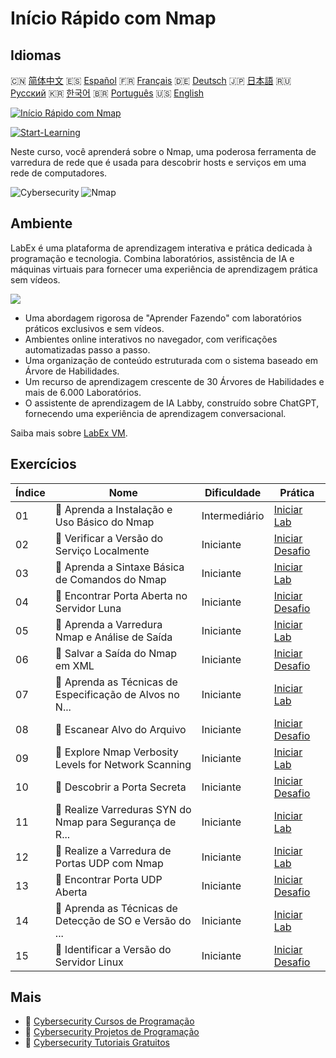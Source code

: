 # Início Rápido com Nmap

## Idiomas

🇨🇳 [简体中文](README_zh.md) 🇪🇸 [Español](README_es.md) 🇫🇷 [Français](README_fr.md) 🇩🇪 [Deutsch](README_de.md) 🇯🇵 [日本語](README_ja.md) 🇷🇺 [Русский](README_ru.md) 🇰🇷 [한국어](README_ko.md) 🇧🇷 [Português](README_pt.md) 🇺🇸 [English](README.md) 

[![Início Rápido com Nmap](https://cover-creator.labex.io/quick-start-with-nmap.png?lang=pt)](https://labex.io/pt/courses/quick-start-with-nmap)

[![Start-Learning](https://img.shields.io/badge/Start-Learning-whitesmoke?style=for-the-badge)](https://labex.io/pt/courses/quick-start-with-nmap)

Neste curso, você aprenderá sobre o Nmap, uma poderosa ferramenta de varredura de rede que é usada para descobrir hosts e serviços em uma rede de computadores.

![Cybersecurity](https://img.shields.io/badge/Cybersecurity-whitesmoke?style=for-the-badge&logo=cybersecurity)
![Nmap](https://img.shields.io/badge/Nmap-whitesmoke?style=for-the-badge&logo=nmap)


## Ambiente

LabEx é uma plataforma de aprendizagem interativa e prática dedicada à programação e tecnologia. Combina laboratórios, assistência de IA e máquinas virtuais para fornecer uma experiência de aprendizagem prática sem vídeos.

![](https://tutorial-screenshot.getvm.io/images/vm-1725247253.png)

- Uma abordagem rigorosa de "Aprender Fazendo" com laboratórios práticos exclusivos e sem vídeos.
- Ambientes online interativos no navegador, com verificações automatizadas passo a passo.
- Uma organização de conteúdo estruturada com o sistema baseado em Árvore de Habilidades.
- Um recurso de aprendizagem crescente de 30 Árvores de Habilidades e mais de 6.000 Laboratórios.
- O assistente de aprendizagem de IA Labby, construído sobre ChatGPT, fornecendo uma experiência de aprendizagem conversacional.

Saiba mais sobre [LabEx VM](https://support.labex.io/using-labex/virtual-machine).

## Exercícios

|   Índice | Nome                                                     | Dificuldade   | Prática                                                                                                                                |
|----------|----------------------------------------------------------|---------------|----------------------------------------------------------------------------------------------------------------------------------------|
|       01 | 📖 Aprenda a Instalação e Uso Básico do Nmap             | Intermediário | <a target='_blank' href='https://labex.io/pt/tutorials/nmap-learn-nmap-installation-and-basic-usage-415924'>Iniciar Lab</a>            |
|       02 | 🎯 Verificar a Versão do Serviço Localmente              | Iniciante     | <a target='_blank' href='https://labex.io/pt/tutorials/nmap-verify-service-version-locally-548693'>Iniciar Desafio</a>                 |
|       03 | 📖 Aprenda a Sintaxe Básica de Comandos do Nmap          | Iniciante     | <a target='_blank' href='https://labex.io/pt/tutorials/nmap-learn-nmap-basic-command-syntax-415919'>Iniciar Lab</a>                    |
|       04 | 🎯 Encontrar Porta Aberta no Servidor Luna               | Iniciante     | <a target='_blank' href='https://labex.io/pt/tutorials/nmap-find-open-port-on-luna-server-548697'>Iniciar Desafio</a>                  |
|       05 | 📖 Aprenda a Varredura Nmap e Análise de Saída           | Iniciante     | <a target='_blank' href='https://labex.io/pt/tutorials/nmap-learn-nmap-scanning-and-output-analysis-415926'>Iniciar Lab</a>            |
|       06 | 🎯 Salvar a Saída do Nmap em XML                         | Iniciante     | <a target='_blank' href='https://labex.io/pt/tutorials/nmap-save-nmap-output-to-xml-548705'>Iniciar Desafio</a>                        |
|       07 | 📖 Aprenda as Técnicas de Especificação de Alvos no N... | Iniciante     | <a target='_blank' href='https://labex.io/pt/tutorials/nmap-learn-target-specification-techniques-in-nmap-415935'>Iniciar Lab</a>      |
|       08 | 🎯 Escanear Alvo do Arquivo                              | Iniciante     | <a target='_blank' href='https://labex.io/pt/tutorials/nmap-scan-target-from-file-548715'>Iniciar Desafio</a>                          |
|       09 | 📖 Explore Nmap Verbosity Levels for Network Scanning    | Iniciante     | <a target='_blank' href='https://labex.io/pt/tutorials/nmap-explore-nmap-verbosity-levels-for-network-scanning-415939'>Iniciar Lab</a> |
|       10 | 🎯 Descobrir a Porta Secreta                             | Iniciante     | <a target='_blank' href='https://labex.io/pt/tutorials/uncover-the-secret-port-548724'>Iniciar Desafio</a>                             |
|       11 | 📖 Realize Varreduras SYN do Nmap para Segurança de R... | Iniciante     | <a target='_blank' href='https://labex.io/pt/tutorials/nmap-conduct-nmap-syn-scans-for-network-security-415934'>Iniciar Lab</a>        |
|       12 | 📖 Realize a Varredura de Portas UDP com Nmap            | Iniciante     | <a target='_blank' href='https://labex.io/pt/tutorials/nmap-perform-udp-port-scanning-with-nmap-415938'>Iniciar Lab</a>                |
|       13 | 🎯 Encontrar Porta UDP Aberta                            | Iniciante     | <a target='_blank' href='https://labex.io/pt/tutorials/nmap-find-open-udp-port-548746'>Iniciar Desafio</a>                             |
|       14 | 📖 Aprenda as Técnicas de Detecção de SO e Versão do ... | Iniciante     | <a target='_blank' href='https://labex.io/pt/tutorials/nmap-learn-nmap-os-and-version-detection-techniques-415925'>Iniciar Lab</a>     |
|       15 | 🎯 Identificar a Versão do Servidor Linux                | Iniciante     | <a target='_blank' href='https://labex.io/pt/tutorials/identify-linux-server-version-548747'>Iniciar Desafio</a>                       |

## Mais

- 🔗 [Cybersecurity Cursos de Programação](https://github.com/labex-labs/awesome-programming-courses)
- 🔗 [Cybersecurity Projetos de Programação](https://github.com/labex-labs/awesome-programming-projects)
- 🔗 [Cybersecurity Tutoriais Gratuitos](https://github.com/labex-labs/cybersecurity-free-tutorials)

